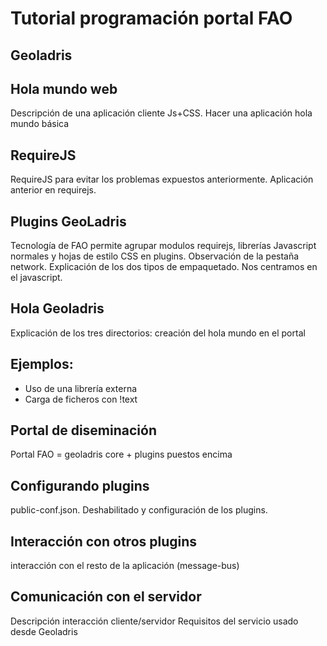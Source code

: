 # Tutorial programación portal FAO

## Geoladris

## Hola mundo web

Descripción de una aplicación cliente Js+CSS. Hacer una aplicación hola mundo básica

## RequireJS

RequireJS para evitar los problemas expuestos anteriormente. Aplicación anterior en requirejs.

## Plugins GeoLadris

Tecnología de FAO permite agrupar modulos requirejs, librerías Javascript normales y hojas de estilo CSS en plugins. Observación de la pestaña network. Explicación de los dos tipos de empaquetado. Nos centramos en el javascript.

## Hola Geoladris

Explicación de los tres directorios: creación del hola mundo en el portal

## Ejemplos:

* Uso de una librería externa
* Carga de ficheros con !text

## Portal de diseminación

Portal FAO = geoladris core + plugins puestos encima

## Configurando plugins

public-conf.json. Deshabilitado y configuración de los plugins.

## Interacción con otros plugins

interacción con el resto de la aplicación (message-bus)

## Comunicación con el servidor

Descripción interacción cliente/servidor
Requisitos del servicio usado desde Geoladris


